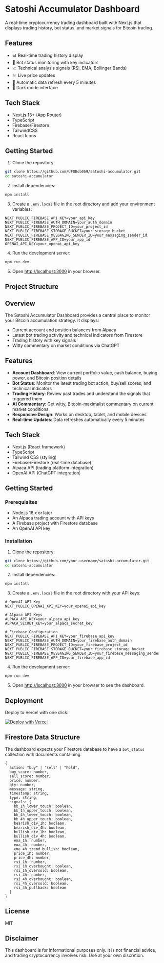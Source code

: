 # Satoshi Accumulator Dashboard

A real-time cryptocurrency trading dashboard built with Next.js that displays trading history, bot status, and market signals for Bitcoin trading.

## Features

- 📊 Real-time trading history display
- 🤖 Bot status monitoring with key indicators
- 📈 Technical analysis signals (RSI, EMA, Bollinger Bands)
- 💹 Live price updates
- 🔄 Automatic data refresh every 5 minutes
- 🌙 Dark mode interface

## Tech Stack

- Next.js 13+ (App Router)
- TypeScript
- Firebase/Firestore
- TailwindCSS
- React Icons

## Getting Started

1. Clone the repository:
```bash
git clone https://github.com/UFOBob069/satoshi-accumulator.git
cd satoshi-accumulator
```

2. Install dependencies:
```bash
npm install
```

3. Create a `.env.local` file in the root directory and add your environment variables:
```env
NEXT_PUBLIC_FIREBASE_API_KEY=your_api_key
NEXT_PUBLIC_FIREBASE_AUTH_DOMAIN=your_auth_domain
NEXT_PUBLIC_FIREBASE_PROJECT_ID=your_project_id
NEXT_PUBLIC_FIREBASE_STORAGE_BUCKET=your_storage_bucket
NEXT_PUBLIC_FIREBASE_MESSAGING_SENDER_ID=your_messaging_sender_id
NEXT_PUBLIC_FIREBASE_APP_ID=your_app_id
OPENAI_API_KEY=your_openai_api_key
```

4. Run the development server:
```bash
npm run dev
```

5. Open [http://localhost:3000](http://localhost:3000) in your browser.

## Project Structure

## Overview

The Satoshi Accumulator Dashboard provides a central place to monitor your Bitcoin accumulation strategy. It displays:

- Current account and position balances from Alpaca
- Latest bot trading activity and technical indicators from Firestore
- Trading history with key signals
- Witty commentary on market conditions via ChatGPT

## Features

- **Account Dashboard**: View current portfolio value, cash balance, buying power, and Bitcoin position details
- **Bot Status**: Monitor the latest trading bot action, buy/sell scores, and technical indicators
- **Trading History**: Review past trades and understand the signals that triggered them
- **AI Commentary**: Get witty, Bitcoin-maximalist commentary on current market conditions
- **Responsive Design**: Works on desktop, tablet, and mobile devices
- **Real-time Updates**: Data refreshes automatically every 5 minutes

## Tech Stack

- Next.js (React framework)
- TypeScript
- Tailwind CSS (styling)
- Firebase/Firestore (real-time database)
- Alpaca API (trading platform integration)
- OpenAI API (ChatGPT integration)

## Getting Started

### Prerequisites

- Node.js 16.x or later
- An Alpaca trading account with API keys
- A Firebase project with Firestore database
- An OpenAI API key

### Installation

1. Clone the repository:
```bash
git clone https://github.com/your-username/satoshi-accumulator.git
cd satoshi-accumulator
```

2. Install dependencies:
```bash
npm install
```

3. Create a `.env.local` file in the root directory with your API keys:
```
# OpenAI API Key
NEXT_PUBLIC_OPENAI_API_KEY=your_openai_api_key

# Alpaca API Keys
ALPACA_API_KEY=your_alpaca_api_key
ALPACA_SECRET_KEY=your_alpaca_secret_key

# Firebase Configuration
NEXT_PUBLIC_FIREBASE_API_KEY=your_firebase_api_key
NEXT_PUBLIC_FIREBASE_AUTH_DOMAIN=your_firebase_auth_domain
NEXT_PUBLIC_FIREBASE_PROJECT_ID=your_firebase_project_id
NEXT_PUBLIC_FIREBASE_STORAGE_BUCKET=your_firebase_storage_bucket
NEXT_PUBLIC_FIREBASE_MESSAGING_SENDER_ID=your_firebase_messaging_sender_id
NEXT_PUBLIC_FIREBASE_APP_ID=your_firebase_app_id
```

4. Run the development server:
```bash
npm run dev
```

5. Open [http://localhost:3000](http://localhost:3000) in your browser to see the dashboard.

## Deployment

Deploy to Vercel with one click:

[![Deploy with Vercel](https://vercel.com/button)](https://vercel.com/new/clone?repository-url=https%3A%2F%2Fgithub.com%2Fyour-username%2Fsatoshi-accumulator)

## Firestore Data Structure

The dashboard expects your Firestore database to have a `bot_status` collection with documents containing:

```
{
  action: "buy" | "sell" | "hold",
  buy_score: number,
  sell_score: number,
  price: number,
  qty: number,
  message: string,
  timestamp: string,
  type: string,
  signals: {
    bb_1h_lower_touch: boolean,
    bb_1h_upper_touch: boolean,
    bb_4h_lower_touch: boolean,
    bb_4h_upper_touch: boolean,
    bearish_div_1h: boolean,
    bearish_div_4h: boolean,
    bullish_div_1h: boolean,
    bullish_div_4h: boolean,
    ema_1h: number,
    ema_4h: number,
    ema_4h_trend_bullish: boolean,
    price_1h: number,
    price_4h: number,
    rsi_1h: number,
    rsi_1h_overbought: boolean,
    rsi_1h_oversold: boolean,
    rsi_4h: number,
    rsi_4h_overbought: boolean,
    rsi_4h_oversold: boolean,
    rsi_4h_pullback: boolean
  }
}
```

## License

MIT

## Disclaimer

This dashboard is for informational purposes only. It is not financial advice, and trading cryptocurrency involves risk. Use at your own discretion.
